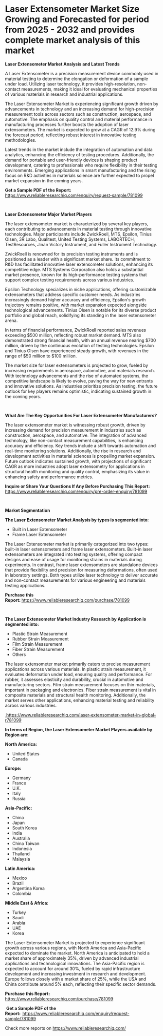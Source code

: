 <p><h1>Laser Extensometer Market Size Growing and Forecasted for period from 2025 - 2032 and provides complete market analysis of this market</h1></p><p><strong>Laser Extensometer Market Analysis and Latest Trends</strong></p>
<p><p>A Laser Extensometer is a precision measurement device commonly used in material testing to determine the elongation or deformation of a sample under load. Utilizing laser technology, it provides high-resolution, non-contact measurements, making it ideal for evaluating mechanical properties of various materials in research and industrial applications.</p><p>The Laser Extensometer Market is experiencing significant growth driven by advancements in technology and an increasing demand for high-precision measurement tools across sectors such as construction, aerospace, and automotive. The emphasis on quality control and material performance in manufacturing processes further boosts the adoption of laser extensometers. The market is expected to grow at a CAGR of 12.9% during the forecast period, reflecting robust interest in innovative testing methodologies.</p><p>Latest trends in the market include the integration of automation and data analytics, enhancing the efficiency of testing procedures. Additionally, the demand for portable and user-friendly devices is shaping product development, catering to professionals who require flexibility in their testing environments. Emerging applications in smart manufacturing and the rising focus on R&D activities in materials science are further expected to propel market expansion in the coming years.</p></p>
<p><strong>Get a Sample PDF of the Report:&nbsp;</strong> <a href="https://www.reliableresearchiq.com/enquiry/request-sample/781099?utm_campaign=3066&utm_medium=2&utm_source=Github&utm_content=ia&utm_term=26032025&utm_id=laser-extensometer">https://www.reliableresearchiq.com/enquiry/request-sample/781099</a></p>
<p>&nbsp;</p>
<p><strong>Laser Extensometer Major Market Players</strong></p>
<p><p>The laser extensometer market is characterized by several key players, each contributing to advancements in material testing through innovative technologies. Major participants include ZwickRoell, MTS, Epsilon, Tinius Olsen, 3R Labo, Qualitest, United Testing Systems, LABORTECH, TestResources, Jinan Victory Instrument, and Fuller Instrument Technology.</p><p>ZwickRoell is renowned for its precision testing instruments and is positioned as a leader with a significant market share. Its commitment to R&D has facilitated innovative laser extensometer solutions, enhancing its competitive edge. MTS Systems Corporation also holds a substantial market presence, known for its high-performance testing systems that support complex testing requirements across various industries.</p><p>Epsilon Technology specializes in niche applications, offering customizable extensometers that address specific customer needs. As industries increasingly demand higher accuracy and efficiency, Epsilon's growth trajectory remains positive, with market expansion expected alongside technological advancements. Tinius Olsen is notable for its diverse product portfolio and global reach, solidifying its standing in the laser extensometer arena.</p><p>In terms of financial performance, ZwickRoell reported sales revenues exceeding $500 million, reflecting robust market demand. MTS also demonstrated strong financial health, with an annual revenue nearing $700 million, driven by the continuous evolution of testing technologies. Epsilon and Tinius Olsen have experienced steady growth, with revenues in the range of $50 million to $100 million.</p><p>The market size for laser extensometers is projected to grow, fueled by increasing requirements in aerospace, automotive, and materials research. With technology advancements and the rise of automated systems, the competitive landscape is likely to evolve, paving the way for new entrants and innovative solutions. As industries prioritize precision testing, the future outlook for key players remains optimistic, indicating sustained growth in the coming years.</p></p>
<p>&nbsp;</p>
<p><strong>What Are The Key Opportunities For Laser Extensometer Manufacturers?</strong></p>
<p><p>The laser extensometer market is witnessing robust growth, driven by increasing demand for precision measurement in industries such as construction, aerospace, and automotive. The integration of advanced technology, like non-contact measurement capabilities, is enhancing accuracy and efficiency. Key trends include a shift towards automation and real-time monitoring solutions. Additionally, the rise in research and development activities in material sciences is propelling market expansion. Future outlook indicates sustained growth, with projections of significant CAGR as more industries adopt laser extensometry for applications in structural health monitoring and quality control, emphasizing its value in enhancing safety and performance metrics.</p></p>
<p><strong>Inquire or Share Your Questions If Any Before Purchasing This Report:</strong> <a href="https://www.reliableresearchiq.com/enquiry/pre-order-enquiry/781099?utm_campaign=3066&utm_medium=2&utm_source=Github&utm_content=ia&utm_term=26032025&utm_id=laser-extensometer">https://www.reliableresearchiq.com/enquiry/pre-order-enquiry/781099</a></p>
<p>&nbsp;</p>
<p><strong>Market Segmentation</strong></p>
<p><strong>The Laser Extensometer Market Analysis by types is segmented into:</strong></p>
<p><ul><li>Built in Laser Extensometer</li><li>Frame Laser Extensometer</li></ul></p>
<p><p>The Laser Extensometer market is primarily categorized into two types: built-in laser extensometers and frame laser extensometers. Built-in laser extensometers are integrated into testing systems, offering compact designs and ease of usage for monitoring strains in materials during experiments. In contrast, frame laser extensometers are standalone devices that provide flexibility and precision for measuring deformations, often used in laboratory settings. Both types utilize laser technology to deliver accurate and non-contact measurements for various engineering and materials testing applications.</p></p>
<p><strong>Purchase this Report:&nbsp;</strong><a href="https://www.reliableresearchiq.com/purchase/781099?utm_campaign=3066&utm_medium=2&utm_source=Github&utm_content=ia&utm_term=26032025&utm_id=laser-extensometer">https://www.reliableresearchiq.com/purchase/781099</a></p>
<p>&nbsp;</p>
<p><strong>The Laser Extensometer Market Industry Research by Application is segmented into:</strong></p>
<p><ul><li>Plastic Strain Measurement</li><li>Rubber Strain Measurement</li><li>Film Strain Measurement</li><li>Fiber Strain Measurement</li><li>Others</li></ul></p>
<p><p>The laser extensometer market primarily caters to precise measurement applications across various materials. In plastic strain measurement, it evaluates deformation under load, ensuring quality and performance. For rubber, it assesses elasticity and durability, crucial in automotive and manufacturing sectors. Film strain measurement focuses on thin materials, important in packaging and electronics. Fiber strain measurement is vital in composite materials and structural health monitoring. Additionally, the market serves other applications, enhancing material testing and reliability across various industries.</p></p>
<p><a href="https://www.reliableresearchiq.com/laser-extensometer-market-in-global-r781099?utm_campaign=3066&utm_medium=2&utm_source=Github&utm_content=ia&utm_term=26032025&utm_id=laser-extensometer">&nbsp;https://www.reliableresearchiq.com/laser-extensometer-market-in-global-r781099</a></p>
<p><strong>In terms of Region, the Laser Extensometer Market Players available by Region are:</strong></p>
<p>
    <p> <strong> North America: </strong>
        <ul>
            <li>United States</li>
            <li>Canada</li>
        </ul>
        </p> 
    <p> <strong> Europe: </strong>
        <ul>
            <li>Germany</li>
            <li>France</li>
            <li>U.K.</li>
            <li>Italy</li>
            <li>Russia</li>
        </ul>
        </p> 
    <p> <strong> Asia-Pacific: </strong>
        <ul>
            <li>China</li>
            <li>Japan</li>
            <li>South Korea</li>
            <li>India</li>
            <li>Australia</li>
            <li>China Taiwan</li>
            <li>Indonesia</li>
            <li>Thailand</li>
            <li>Malaysia</li>
        </ul>
        </p> 
    <p> <strong> Latin America: </strong>
        <ul>
            <li>Mexico</li>
            <li>Brazil</li>
            <li>Argentina Korea</li>
            <li>Colombia</li>
        </ul>
        </p> 
    <p> <strong> Middle East & Africa: </strong>
        <ul>
            <li>Turkey</li>
            <li>Saudi</li>
            <li>Arabia</li>
            <li>UAE</li>
            <li>Korea</li>
        </ul>
    </p>
    </p>
<p><p>The Laser Extensometer Market is projected to experience significant growth across various regions, with North America and Asia-Pacific expected to dominate the market. North America is anticipated to hold a market share of approximately 35%, driven by advanced industrial applications and technological innovations. The Asia-Pacific region is expected to account for around 30%, fueled by rapid infrastructure development and increasing investment in research and development. Europe follows closely with a market share of 25%, while the USA and China contribute around 5% each, reflecting their specific sector demands.</p></p>
<p><strong>Purchase this Report: </strong><a href="https://www.reliableresearchiq.com/purchase/781099?utm_campaign=3066&utm_medium=2&utm_source=Github&utm_content=ia&utm_term=26032025&utm_id=laser-extensometer">https://www.reliableresearchiq.com/purchase/781099</a></p>
<p>&nbsp;<strong>Get a Sample PDF of the Report:&nbsp;&nbsp;</strong><a href="https://www.reliableresearchiq.com/enquiry/request-sample/781099?utm_campaign=3066&utm_medium=2&utm_source=Github&utm_content=ia&utm_term=26032025&utm_id=laser-extensometer">https://www.reliableresearchiq.com/enquiry/request-sample/781099</a></p>
<p><strong></strong></p>
<p>Check more reports on <a href="https://www.reliableresearchiq.com/?utm_campaign=3066&utm_medium=2&utm_source=Github&utm_content=ia&utm_term=26032025&utm_id=laser-extensometer">https://www.reliableresearchiq.com/</a></p>